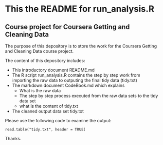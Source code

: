 # This the README for run_analysis.R
## Course project for Coursera Getting and Cleaning Data

The purpose of this depository is to store the work for the Coursera Getting and Cleaning Data course project.

The content of this depository includes:

- This introductory document README.md
- The R script run_analysis.R contains the step by step work from importing the raw data to outputing the final tidy data (tidy.txt)
- The markdown document CodeBook.md which explains
  - What is the raw data
  - The step by step process executed from the raw data sets to the tidy data set
  - what is the content of tidy.txt
- The cleaned output data set tidy.txt

Please use the following code to examine the output:
```
read.table("tidy.txt", header = TRUE)
```
Thanks.
